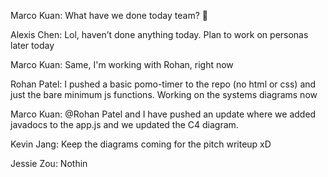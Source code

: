 Marco Kuan: What have we done today team? :slightly_smiling_face:

Alexis Chen: Lol, haven’t done anything today. Plan to work on personas later today

Marco Kuan: Same, I'm working with Rohan, right now

Rohan Patel: I pushed a basic pomo-timer to the repo (no html or css) and just the bare minimum js functions. Working on the systems diagrams now

Marco Kuan: @Rohan Patel and I have pushed an update where we added javadocs to the app.js and we updated the C4 diagram.

Kevin Jang: Keep the diagrams coming for the pitch writeup xD

Jessie Zou: Nothin
